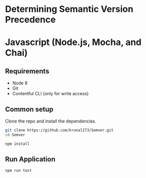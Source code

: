 # Determining Semantic Version Precedence

# Javascript (Node.js, Mocha, and Chai)

## Requirements

* Node 8
* Git
* Contentful CLI (only for write access)

## Common setup

Clone the repo and install the dependencies.

```bash
git clone https://github.com/krunal273/Semver.git
cd Semver
```

```bash
npm install
```

## Run Application

```bash
npm run test
```
